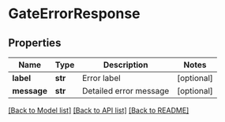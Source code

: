 # GateErrorResponse

## Properties
Name | Type | Description | Notes
------------ | ------------- | ------------- | -------------
**label** | **str** | Error label | [optional] 
**message** | **str** | Detailed error message | [optional] 

[[Back to Model list]](../README.md#documentation-for-models) [[Back to API list]](../README.md#documentation-for-api-endpoints) [[Back to README]](../README.md)


